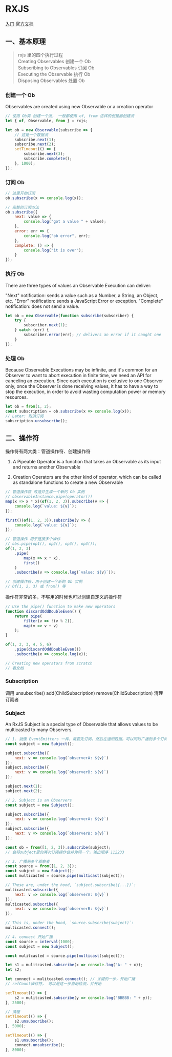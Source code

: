# RXJS

[入门](https://www.jianshu.com/p/bc4d8ce267d1)
[官方文档](https://rxjs-dev.firebaseapp.com/guide/overview)

## 一、基本原理

> rxjs 里的四个执行过程  
> Creating Observables 创建一个 Ob  
> Subscribing to Observables 订阅 Ob  
> Executing the Observable 执行 Ob  
> Disposing Observables 处置 Ob

### 创建一个 Ob

Observables are created using new Observable or a creation operator

```js
// 使用 Ob类 创建一个流， 一般都使用 of, from 这样的创建器创建流
let { of, Observable, from } = rxjs;

let ob = new Observable(subscribe => {
    // 这是一个数据流
    subscribe.next(1);
    subscribe.next(2);
    setTimeout(() => {
        subscribe.next(3);
        subscribe.complete();
    }, 1000);
});
```

### 订阅 Ob

```js
// 这里开始订阅
ob.subscribe(x => console.log(x));

// 完整的订阅方法
ob.subscribe({
    next: value => {
        console.log("got a value " + value);
    },
    error: err => {
        console.log("ob error", err);
    },
    complete: () => {
        console.log("it is over");
    }
});
```

### 执行 Ob

There are three types of values an Observable Execution can deliver:

"Next" notification: sends a value such as a Number, a String, an Object, etc.
"Error" notification: sends a JavaScript Error or exception.
"Complete" notification: does not send a value.

```js
let ob = new Observable(function subscribe(subscriber) {
    try {
        subscriber.next(1);
    } catch (err) {
        subscriber.error(err); // delivers an error if it caught one
    }
});
```

### 处理 Ob

Because Observable Executions may be infinite, and it's common for an Observer to want to abort execution in finite time, we need an API for canceling an execution. Since each execution is exclusive to one Observer only, once the Observer is done receiving values, it has to have a way to stop the execution, in order to avoid wasting computation power or memory resources.

```js
let ob = from(1, 2);
const subscription = ob.subscribe(x => console.log(x));
// Later: 取消订阅
subscription.unsubscribe();
```

## 二、操作符

操作符有两大类：管道操作符、创建操作符

1. A Pipeable Operator is a function that takes an Observable as its input and returns another Observable

2. Creation Operators are the other kind of operator, which can be called as standalone functions to create a new Observable

```js
// 管道操作符 改造并生成一个新的 Ob 实例
// observableInstance.pipe(operator())
map(x => x * x)(of(1, 2, 3)).subscribe(v => {
    console.log(`value: ${v}`);
});

first()(of(1, 2, 3)).subscribe(v => {
    console.log(`value: ${v}`);
});

// 管道操作 用于连接多个操作
// obs.pipe(op1(), op2(), op3(), op3());
of(1, 2, 3)
    .pipe(
        map(x => x * x),
        first()
    )
    .subscribe(v => console.log(`value: ${v}`));
```

```js
// 创建操作符，用于创建一个新的 Ob 实例
// Of(1, 2, 3) 或 from() 等
```

操作符非常的多，不够用的时候也可以创建自定义的操作符

```js
// Use the pipe() function to make new operators
function discardOddDoubleEven() {
    return pipe(
        filter(v => !(v % 2)),
        map(v => v + v)
    );
}

of(1, 2, 3, 4, 5, 6)
    .pipe(discardOddDoubleEven())
    .subscribe(x => console.log(x));

// Creating new operators from scratch
// 看文档
```

### Subscription

调用 unsubscribe() add(ChildSubscription) remove(ChildSubscription) 清理订阅者

### Subject

An RxJS Subject is a special type of Observable that allows values to be multicasted to many Observers.

```js
// 1. 就像 EventEmitters 一样，需要先订阅，然后在通知数据。可以同时广播到多个订阅者
const subject = new Subject();

subject.subscribe({
    next: v => console.log(`observerA: ${v}`)
});
subject.subscribe({
    next: v => console.log(`observerB: ${v}`)
});

subject.next(1);
subject.next(2);

// 2. Subject is an Observers
const subject = new Subject();

subject.subscribe({
    next: v => console.log(`observerA: ${v}`)
});
subject.subscribe({
    next: v => console.log(`observerB: ${v}`)
});

const ob = from([1, 2, 3]).subscribe(subject);
// 会将subject里的两次订阅操作合并为同一个，输出顺序 112233

// 3. 广播到多个观察者
const source = from([1, 2, 3]);
const subject = new Subject();
const multicasted = source.pipe(multicast(subject));

// These are, under the hood, `subject.subscribe({...})`:
multicasted.subscribe({
    next: v => console.log(`observerA: ${v}`)
});
multicasted.subscribe({
    next: v => console.log(`observerB: ${v}`)
});

// This is, under the hood, `source.subscribe(subject)`:
multicasted.connect();

// 4. connect 开始广播
const source = interval(1000);
const subject = new Subject();

const mulitcasted = source.pipe(multicast(subject));

let s1 = mulitcasted.subscribe(x => console.log("A: " + x));
let s2;

let connect = mulitcasted.connect(); // 关键的一步，开始广播
// refCount操作符， 可以是这一步自动检测，并开始

setTimeout(() => {
    s2 = mulitcasted.subscribe(y => console.log("BBBBB: " + y));
}, 2500);

// 清理
setTimeout(() => {
    s2.unsubscribe();
}, 5000);

setTimeout(() => {
    s1.unsubscribe();
    connect.unsubscribe();
}, 8000);
```
